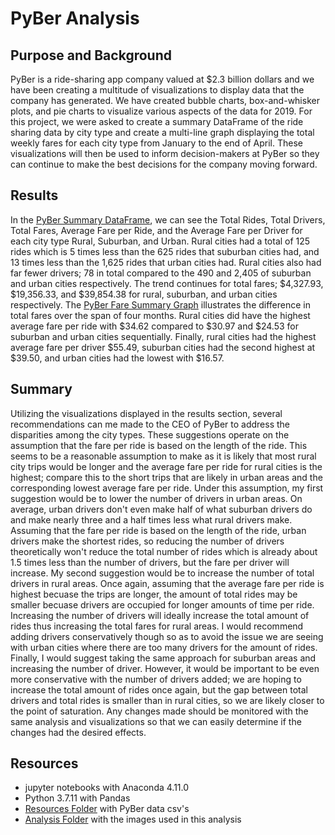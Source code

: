# PyBer Analysis
## Purpose and Background
PyBer is a ride-sharing app company valued at $2.3 billion dollars and we have been creating a multitude of visualizations to display data that the company has generated. We have created bubble charts, box-and-whisker plots, and pie charts to visualize various aspects of the data for 2019. For this project, we were asked to create a summary DataFrame of the ride sharing data by city type and create a multi-line graph displaying the total weekly fares for each city type from January to the end of April. These visualizations will then be used to inform decision-makers at PyBer so they can continue to make the best decisions for the company moving forward. 
## Results
In the [PyBer Summary DataFrame](https://github.com/MDaily7/PyBer_Analysis/blob/main/Analysis/Pyber_Summary_DataFrame.png), we can see the Total Rides, Total Drivers, Total Fares, Average Fare per Ride, and the Average Fare per Driver for each city type Rural, Suburban, and Urban. Rural cities had a total of 125 rides which is 5 times less than the 625 rides that suburban cities had, and 13 times less than the 1,625 rides that urban cities had. Rural cities also had far fewer drivers; 78 in total compared to the 490 and 2,405 of suburban and urban cities respectively. The trend continues for total fares; $4,327.93, $19,356.33, and $39,854.38 for rural, suburban, and urban cities respectively. The [PyBer Fare Summary Graph](https://github.com/MDaily7/PyBer_Analysis/blob/main/Analysis/PyBer_fare_summary.png) illustrates the difference in total fares over the span of four months. Rural cities did have the highest average fare per ride with $34.62 compared to $30.97 and $24.53 for suburban and urban cities sequentially. Finally, rural cities had the highest average fare per driver $55.49, suburban cities had the second highest at $39.50, and urban cities had the lowest with $16.57. 
## Summary
Utilizing the visualizations displayed in the results section, several recommendations can me made to the CEO of PyBer to address the disparities among the city types. These suggestions operate on the assumption that the fare per ride is based on the length of the ride. This seems to be a reasonable assumption to make as it is likely that most rural city trips would be longer and the average fare per ride for rural cities is the highest; compare this to the short trips that are likely in urban areas and the corresponding lowest average fare per ride. Under this assumption, my first suggestion would be to lower the number of drivers in urban areas. On average, urban drivers don't even make half of what suburban drivers do and make nearly three and a half times less what rural drivers make. Assuming that the fare per ride is based on the length of the ride, urban drivers make the shortest rides, so reducing the number of drivers theoretically won't reduce the total number of rides which is already about 1.5 times less than the number of drivers, but the fare per driver will increase. My second suggestion would be to increase the number of total drivers in rural areas. Once again, assuming that the average fare per ride is highest becuase the trips are longer, the amount of total rides may be smaller becuase drivers are occupied for longer amounts of time per ride. Increasing the number of drivers will ideally increase the total amount of rides thus increasing the total fares for rural areas. I would recommend adding drivers conservatively though so as to avoid the issue we are seeing with urban cities where there are too many drivers for the amount of rides. Finally, I would suggest taking the same approach for suburban areas and increasing the number of driver. However, it would be important to be even more conservative with the number of drivers added; we are hoping to increase the total amount of rides once again, but the gap between total drivers and total rides is smaller than in rural cities, so we are likely closer to the point of saturation. Any changes made should be monitored with the same analysis and visualizations so that we can easily determine if the changes had the desired effects. 
## Resources
* jupyter notebooks with Anaconda 4.11.0
* Python 3.7.11 with Pandas
* [Resources Folder](https://github.com/MDaily7/PyBer_Analysis/tree/main/Resources) with PyBer data csv's
* [Analysis Folder](https://github.com/MDaily7/PyBer_Analysis/tree/main/Analysis) with the images used in this analysis
